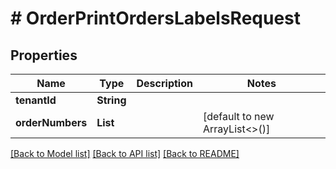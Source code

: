 # # OrderPrintOrdersLabelsRequest


## Properties 


Name | Type | Description | Notes
------------ | ------------- | ------------- | -------------
**tenantId**| **String** |   |
**orderNumbers**| **List<String>** |   | [default to new ArrayList<>()]


[[Back to Model list]](../../README.md#models) [[Back to API list]](../../README.md#endpoints) [[Back to README]](../../README.md)

